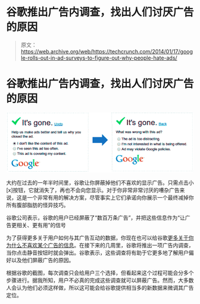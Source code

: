 # 谷歌推出广告内调查，找出人们讨厌广告的原因

> 原文：<https://web.archive.org/web/https://techcrunch.com/2014/01/17/google-rolls-out-in-ad-surveys-to-figure-out-why-people-hate-ads/>

# 谷歌推出广告内调查，找出人们讨厌广告的原因

![mute](img/811d84022d4caca7b6d35b9cee8aef57.png)

大约在过去的一年半时间里，谷歌让你屏蔽掉他们不喜欢的显示广告。只需点击小[x]按钮，它就消失了，再也不会向您显示。对于你非常非常讨厌的嘈杂广告来说，这是一个非常有用的解决方案，尽管事实上它们承诺向你展示一个最终减掉你所有腹部脂肪的怪异技巧。

谷歌公司表示，谷歌的用户已经屏蔽了“数百万条广告”，并把这些信息作为“让广告更相关、更有用”的信号

为了获得更多关于用户如何与其广告互动的数据，你现在也可以给谷歌[更多关于你为什么不喜欢某个广告的信息](https://web.archive.org/web/20221006173420/http://adwords.blogspot.com/2014/01/improving-users-advertising-experiences.html)。在接下来的几周里，谷歌将推出一项广告内调查，当你点击静音按钮时就会弹出。谷歌表示，这些调查将有助于它更多地了解用户偏好以及他们屏蔽广告的原因。

根据谷歌的截图，每次调查只会给用户三个选择，但看起来这个过程可能会分多个步骤进行。据我所知，用户不必真的完成这些调查就可以屏蔽广告。然而，大多数人会认为他们必须这样做，所以这可能会给谷歌提供相当多的新数据来微调其广告定位。